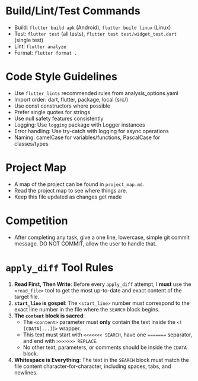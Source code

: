 # Build/Lint/Test Commands
- Build: `flutter build apk` (Android), `flutter build linux` (Linux)
- Test: `flutter test` (all tests), `flutter test test/widget_test.dart` (single test)
- Lint: `flutter analyze`
- Format: `flutter format .`

# Code Style Guidelines
- Use `flutter_lints` recommended rules from analysis_options.yaml
- Import order: dart, flutter, package, local (src/)
- Use const constructors where possible
- Prefer single quotes for strings
- Use null safety features consistently
- Logging: Use `logging` package with Logger instances
- Error handling: Use try-catch with logging for async operations
- Naming: camelCase for variables/functions, PascalCase for classes/types

# Project Map
- A map of the project can be found in `project_map.md`. 
- Read the project map to see where things are.
- Keep this file updated as changes get made


# Competition
- After completing any task, give a one line, lowercase, simple git commit message. DO NOT COMMIT, allow the user to handle that.

# `apply_diff` Tool Rules
1.  **Read First, Then Write**: Before every `apply_diff` attempt, I **must** use the `<read_file>` tool to get the most up-to-date and exact content of the target file.
2.  **`start_line` is gospel**: The `<start_line>` number must correspond to the exact line number in the file where the `SEARCH` block begins.
3.  **The `content` block is sacred**:
    *   The `<content>` parameter must **only** contain the text inside the `<![CDATA[...]]>` wrapper.
    *   This text must start with `<<<<<<< SEARCH`, have one `=======` separator, and end with `>>>>>>> REPLACE`.
    *   No other text, parameters, or comments should be inside the `CDATA` block.
4.  **Whitespace is Everything**: The text in the `SEARCH` block must match the file content character-for-character, including spaces, tabs, and newlines.
